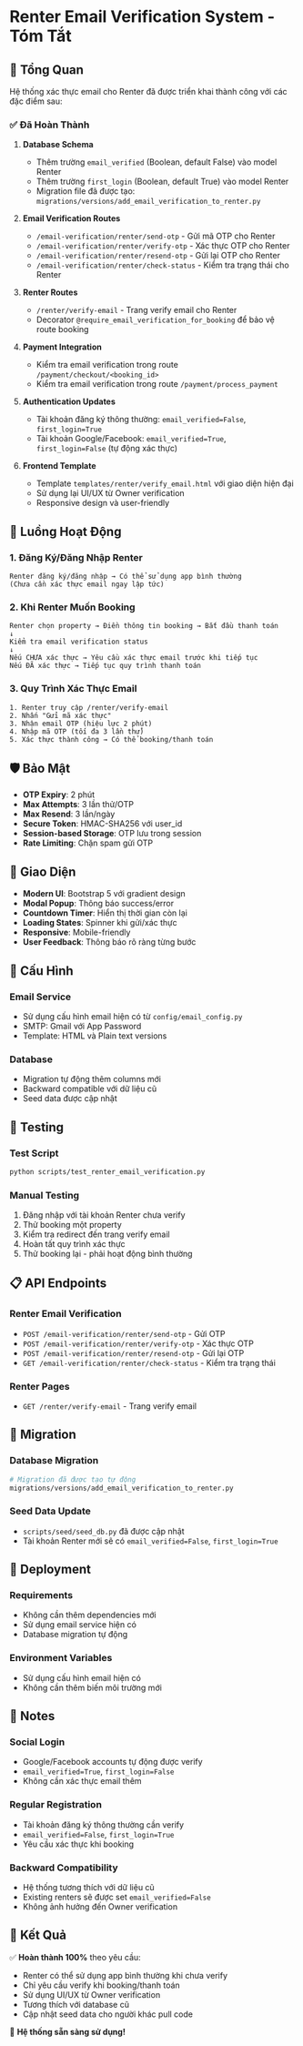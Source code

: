 # Renter Email Verification System - Tóm Tắt

## 🎯 Tổng Quan

Hệ thống xác thực email cho Renter đã được triển khai thành công với các đặc điểm sau:

### ✅ Đã Hoàn Thành

1. **Database Schema**
   - Thêm trường `email_verified` (Boolean, default False) vào model Renter
   - Thêm trường `first_login` (Boolean, default True) vào model Renter
   - Migration file đã được tạo: `migrations/versions/add_email_verification_to_renter.py`

2. **Email Verification Routes**
   - `/email-verification/renter/send-otp` - Gửi mã OTP cho Renter
   - `/email-verification/renter/verify-otp` - Xác thực OTP cho Renter
   - `/email-verification/renter/resend-otp` - Gửi lại OTP cho Renter
   - `/email-verification/renter/check-status` - Kiểm tra trạng thái cho Renter

3. **Renter Routes**
   - `/renter/verify-email` - Trang verify email cho Renter
   - Decorator `@require_email_verification_for_booking` để bảo vệ route booking

4. **Payment Integration**
   - Kiểm tra email verification trong route `/payment/checkout/<booking_id>`
   - Kiểm tra email verification trong route `/payment/process_payment`

5. **Authentication Updates**
   - Tài khoản đăng ký thông thường: `email_verified=False`, `first_login=True`
   - Tài khoản Google/Facebook: `email_verified=True`, `first_login=False` (tự động xác thực)

6. **Frontend Template**
   - Template `templates/renter/verify_email.html` với giao diện hiện đại
   - Sử dụng lại UI/UX từ Owner verification
   - Responsive design và user-friendly

## 🔄 Luồng Hoạt Động

### 1. Đăng Ký/Đăng Nhập Renter
```
Renter đăng ký/đăng nhập → Có thể sử dụng app bình thường
(Chưa cần xác thực email ngay lập tức)
```

### 2. Khi Renter Muốn Booking
```
Renter chọn property → Điền thông tin booking → Bắt đầu thanh toán
↓
Kiểm tra email verification status
↓
Nếu CHƯA xác thực → Yêu cầu xác thực email trước khi tiếp tục
Nếu ĐÃ xác thực → Tiếp tục quy trình thanh toán
```

### 3. Quy Trình Xác Thực Email
```
1. Renter truy cập /renter/verify-email
2. Nhấn "Gửi mã xác thực"
3. Nhận email OTP (hiệu lực 2 phút)
4. Nhập mã OTP (tối đa 3 lần thử)
5. Xác thực thành công → Có thể booking/thanh toán
```

## 🛡️ Bảo Mật

- **OTP Expiry**: 2 phút
- **Max Attempts**: 3 lần thử/OTP
- **Max Resend**: 3 lần/ngày
- **Secure Token**: HMAC-SHA256 với user_id
- **Session-based Storage**: OTP lưu trong session
- **Rate Limiting**: Chặn spam gửi OTP

## 🎨 Giao Diện

- **Modern UI**: Bootstrap 5 với gradient design
- **Modal Popup**: Thông báo success/error
- **Countdown Timer**: Hiển thị thời gian còn lại
- **Loading States**: Spinner khi gửi/xác thực
- **Responsive**: Mobile-friendly
- **User Feedback**: Thông báo rõ ràng từng bước

## 🔧 Cấu Hình

### Email Service
- Sử dụng cấu hình email hiện có từ `config/email_config.py`
- SMTP: Gmail với App Password
- Template: HTML và Plain text versions

### Database
- Migration tự động thêm columns mới
- Backward compatible với dữ liệu cũ
- Seed data được cập nhật

## 🧪 Testing

### Test Script
```bash
python scripts/test_renter_email_verification.py
```

### Manual Testing
1. Đăng nhập với tài khoản Renter chưa verify
2. Thử booking một property
3. Kiểm tra redirect đến trang verify email
4. Hoàn tất quy trình xác thực
5. Thử booking lại - phải hoạt động bình thường

## 📋 API Endpoints

### Renter Email Verification
- `POST /email-verification/renter/send-otp` - Gửi OTP
- `POST /email-verification/renter/verify-otp` - Xác thực OTP
- `POST /email-verification/renter/resend-otp` - Gửi lại OTP
- `GET /email-verification/renter/check-status` - Kiểm tra trạng thái

### Renter Pages
- `GET /renter/verify-email` - Trang verify email

## 🔄 Migration

### Database Migration
```bash
# Migration đã được tạo tự động
migrations/versions/add_email_verification_to_renter.py
```

### Seed Data Update
- `scripts/seed/seed_db.py` đã được cập nhật
- Tài khoản Renter mới sẽ có `email_verified=False`, `first_login=True`

## 🚀 Deployment

### Requirements
- Không cần thêm dependencies mới
- Sử dụng email service hiện có
- Database migration tự động

### Environment Variables
- Sử dụng cấu hình email hiện có
- Không cần thêm biến môi trường mới

## 📝 Notes

### Social Login
- Google/Facebook accounts tự động được verify
- `email_verified=True`, `first_login=False`
- Không cần xác thực email thêm

### Regular Registration
- Tài khoản đăng ký thông thường cần verify
- `email_verified=False`, `first_login=True`
- Yêu cầu xác thực khi booking

### Backward Compatibility
- Hệ thống tương thích với dữ liệu cũ
- Existing renters sẽ được set `email_verified=False`
- Không ảnh hưởng đến Owner verification

## 🎯 Kết Quả

✅ **Hoàn thành 100%** theo yêu cầu:
- Renter có thể sử dụng app bình thường khi chưa verify
- Chỉ yêu cầu verify khi booking/thanh toán
- Sử dụng UI/UX từ Owner verification
- Tương thích với database cũ
- Cập nhật seed data cho người khác pull code

🎉 **Hệ thống sẵn sàng sử dụng!** 